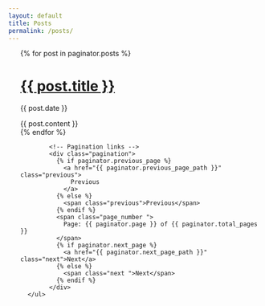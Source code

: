 ```yaml
---
layout: default
title: Posts
permalink: /posts/
---
```


<div class="home">
    <ul class="post-list">
      <!-- This loops through the paginated posts -->
      {% for post in paginator.posts %}
        <h1><a href="{{ post.url }}">{{ post.title }}</a></h1>
        <p class="author">
          <span class="date">{{ post.date }}</span>
        </p>
        <div class="content">
          {{ post.content }}
        </div>
      {% endfor %}

            <!-- Pagination links -->
            <div class="pagination">
              {% if paginator.previous_page %}
                <a href="{{ paginator.previous_page_path }}" class="previous">
                  Previous
                </a>
              {% else %}
                <span class="previous">Previous</span>
              {% endif %}
              <span class="page_number ">
                Page: {{ paginator.page }} of {{ paginator.total_pages }}
              </span>
              {% if paginator.next_page %}
                <a href="{{ paginator.next_page_path }}" class="next">Next</a>
              {% else %}
                <span class="next ">Next</span>
              {% endif %}
            </div>
      </ul>
</div>

  